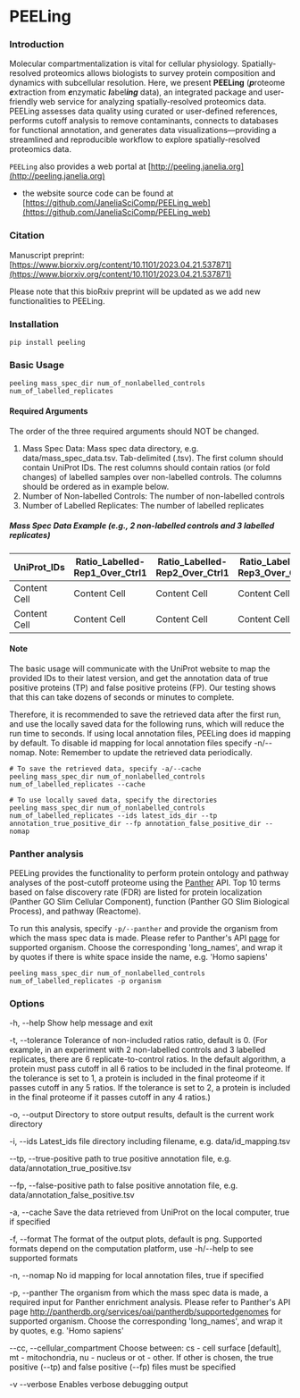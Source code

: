 # PEELing


### Introduction
Molecular compartmentalization is vital for cellular physiology. Spatially-resolved proteomics allows biologists to survey protein composition and dynamics with subcellular resolution. Here, we present **PEELing** (***p***roteome ***e***xtraction from ***e***nzymatic ***l***abel***ing*** data), an integrated package and user-friendly web service for analyzing spatially-resolved proteomics data. PEELing assesses data quality using curated or user-defined references, performs cutoff analysis to remove contaminants, connects to databases for functional annotation, and generates data visualizations—providing a streamlined and reproducible workflow to explore spatially-resolved proteomics data.

`PEELing` also provides a web portal at [http://peeling.janelia.org](http://peeling.janelia.org)
 - the website source code can be found at [https://github.com/JaneliaSciComp/PEELing_web](https://github.com/JaneliaSciComp/PEELing_web)


### Citation
Manuscript preprint: [https://www.biorxiv.org/content/10.1101/2023.04.21.537871](https://www.biorxiv.org/content/10.1101/2023.04.21.537871)

Please note that this bioRxiv preprint will be updated as we add new functionalities to PEELing.



### Installation
```
pip install peeling
```


### Basic Usage
```
peeling mass_spec_dir num_of_nonlabelled_controls num_of_labelled_replicates
```


#### Required Arguments
The order of the three required arguments should NOT be changed.
1. Mass Spec Data:    Mass spec data directory, e.g. data/mass_spec_data.tsv. Tab-delimited (.tsv). The first column should contain UniProt IDs. The rest columns should contain ratios (or fold changes) of labelled samples over non-labelled controls. The columns should be ordered as in example below.
2. Number of Non-labelled Controls:    The number of non-labelled controls
3. Number of Labelled Replicates:    The number of labelled replicates

##### Mass Spec Data Example (e.g., 2 non-labelled controls and 3 labelled replicates)
| UniProt_IDs  | Ratio_Labelled-Rep1_Over_Ctrl1 | Ratio_Labelled-Rep2_Over_Ctrl1 | Ratio_Labelled-Rep3_Over_Ctrl1 | Ratio_Labelled-Rep1_Over_Ctrl2 | Ratio_Labelled-Rep2_Over_Ctrl2 | Ratio_Labelled-Rep3_Over_Ctrl2 |
| ------------ | ------------------------------ | ------------------------------ | ------------------------------ | ------------------------------ | ------------------------------ | ------------------------------ |
| Content Cell |          Content Cell          |          Content Cell          |          Content Cell          |          Content Cell          |          Content Cell          |          Content Cell          |
| Content Cell |          Content Cell          |          Content Cell          |          Content Cell          |          Content Cell          |          Content Cell          |          Content Cell          |

#### Note
The basic usage will communicate with the UniProt website to map the provided IDs to their latest version, and get the annotation data of true positive proteins (TP) and false positive proteins (FP). Our testing shows that this can take dozens of seconds or minutes to complete.

Therefore, it is recommended to save the retrieved data after the first run, and use the locally saved data for the following runs, which will reduce the run time to seconds. If using local annotation files, PEELing does id mapping by default. To disable id mapping for local annotation files specify -n/--nomap. Note: Remember to update the retrieved data periodically.
```
# To save the retrieved data, specify -a/--cache
peeling mass_spec_dir num_of_nonlabelled_controls num_of_labelled_replicates --cache

# To use locally saved data, specify the directories
peeling mass_spec_dir num_of_nonlabelled_controls num_of_labelled_replicates --ids latest_ids_dir --tp annotation_true_positive_dir --fp annotation_false_positive_dir --nomap
```


### Panther analysis
PEELing provides the functionality to perform protein ontology and pathway analyses of the post-cutoff proteome using the [Panther](http://www.pantherdb.org/) API. Top 10 terms based on false discovery rate (FDR) are listed for protein localization (Panther GO Slim Cellular Component), function (Panther GO Slim Biological Process), and pathway (Reactome).

To run this analysis, specify `-p/--panther` and provide the organism from which the mass spec data is made. Please refer to Panther's API [page](http://pantherdb.org/services/oai/pantherdb/supportedgenomes) for supported organism. Choose the corresponding 'long_names', and wrap it by quotes if there is white space inside the name, e.g. 'Homo sapiens'
```
peeling mass_spec_dir num_of_nonlabelled_controls num_of_labelled_replicates -p organism
```


### Options
-h, --help    Show help message and exit

-t, --tolerance    Tolerance of non-included ratios ratio, default is 0. (For example, in an experiment with 2 non-labelled controls and 3 labelled replicates, there are 6 replicate-to-control ratios. In the default algorithm, a protein must pass cutoff in all 6 ratios to be included in the final proteome. If the tolerance is set to 1, a protein is included in the final proteome if it passes cutoff in any 5 ratios. If the tolerance is set to 2, a protein is included in the final proteome if it passes cutoff in any 4 ratios.) 

-o, --output    Directory to store output results, default is the current work directory

-i, --ids    Latest_ids file directory including filename, e.g. data/id_mapping.tsv

--tp, --true-positive   path to true positive annotation file, e.g. data/annotation_true_positive.tsv

--fp, --false-positive  path to false positive annotation file, e.g. data/annotation_false_positive.tsv

-a, --cache    Save the data retrieved from UniProt on the local computer, true if specified

-f, --format    The format of the output plots, default is png. Supported formats depend on the computation platform, use -h/--help to see supported formats

-n, --nomap    No id mapping for local annotation files, true if specified

-p, --panther    The organism from which the mass spec data is made, a required input for Panther enrichment analysis. Please refer to Panther's API page http://pantherdb.org/services/oai/pantherdb/supportedgenomes for supported organism. Choose the corresponding 'long_names', and wrap it by quotes, e.g. 'Homo sapiens'

--cc, --cellular_compartment    Choose between: cs - cell surface [default], mt - mitochondria, nu - nucleus or ot - other. If other is chosen, the true positive (--tp) and false positive (--fp) files must be specified

-v --verbose    Enables verbose debugging output
